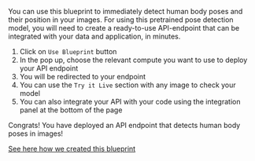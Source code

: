 You can use this blueprint to immediately detect human body poses and their position in your images.
For using this pretrained pose detection model, you will need to create a ready-to-use API-endpoint that can be integrated with your data and application, in minutes.
1. Click on `Use Blueprint` button
2. In the pop up, choose the relevant compute you want to use to deploy your API endpoint
3. You will be redirected to your endpoint
4. You can use the `Try it Live` section with any image to check your model
5. You can also integrate your API with your code using the integration panel at the bottom of the page

Congrats! You have deployed an API endpoint that detects human body poses in images!

[See here how we created this blueprint](https://github.com/cnvrg/pose-detection-blueprint)
